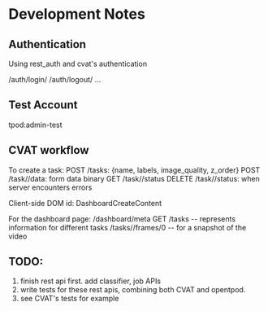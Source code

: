 # Development Notes

## Authentication

Using rest_auth and cvat's authentication

/auth/login/
/auth/logout/
...

## Test Account

tpod:admin-test

## CVAT workflow

To create a task:
POST /tasks: {name, labels, image_quality, z_order}
POST /task/<pk>/data: form data binary
GET /task/<pk>/status 
DELETE /task/<pk>/status: when server encounters errors

Client-side DOM id: DashboardCreateContent

For the dashboard page:
/dashboard/meta
GET /tasks -- represents information for different tasks
/tasks/<task id>/frames/0 -- for a snapshot of the video

## TODO:

1. finish rest api first. add classifier, job APIs
2. write tests for these rest apis, combining both CVAT and opentpod.
  1. see CVAT's tests for example
